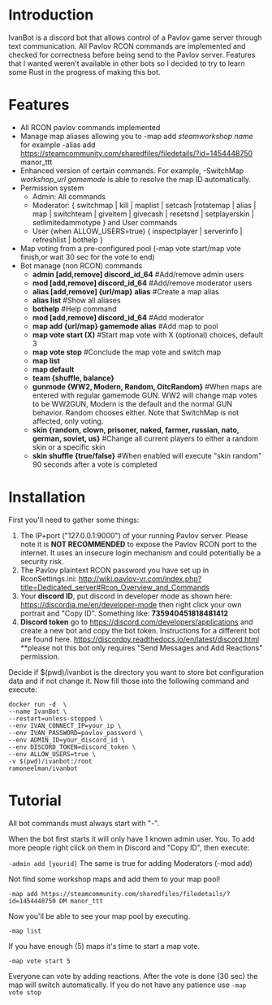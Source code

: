 # Introduction
IvanBot is a discord bot that allows control of a Pavlov game server through text communication. All Pavlov RCON commands are implemented and checked for correctness before being send to the Pavlov server. Features that I wanted weren't available in other bots so I decided to try to learn some Rust in the progress of making this bot.
# Features
* All RCON pavlov commands implemented
* Manage map aliases allowing you to -map add *steamworkshop name* for example -alias add https://steamcommunity.com/sharedfiles/filedetails/?id=1454448750 manor_ttt
* Enhanced version of certain commands. For example, -SwitchMap *workshop_url* *gamemode* is able to resolve the map ID automatically.
* Permission system
    * Admin: All commands
    * Moderator: { switchmap | kill | maplist | setcash |rotatemap | alias | map | switchteam | giveitem | givecash | resetsnd | setplayerskin | setlimitedammotype } and User commands
    * User (when ALLOW_USERS=true) { inspectplayer | serverinfo | refreshlist | bothelp }
* Map voting from a pre-configured pool (-map vote start/map vote finish,or wait 30 sec for the vote to end)
* Bot manage (non RCON) commands
    * **admin [add,remove] discord_id_64**          #Add/remove admin users
    * **mod [add,remove] discord_id_64**            #Add/remove moderator users
    * **alias [add,remove] {url/map} alias**        #Create a map alias
    * **alias list**                                #Show all aliases
    * **bothelp**                                   #Help command
    * **mod [add,remove] discord_id_64**            #Add moderator
    * **map add {url/map} gamemode alias**          #Add map to pool
    * **map vote start (X)** #Start map vote with X (optional) choices, default 3
    * **map vote stop** #Conclude the map vote and switch map
    * **map list**
    * **map default**
    * **team {shuffle, balance}**
    * **gunmode {WW2, Modern, Random, OitcRandom}** #When maps are entered with regular gamemode GUN. WW2 will change map votes to be WW2GUN, Modern is the default and the normal GUN behavior. Random chooses either. Note that SwitchMap is not affected, only voting.
    * **skin {random, clown, prisoner, naked, farmer, russian, nato, german, soviet, us}** #Change all current players to either a random skin or a specific skin
    * **skin shuffle {true/false}** #When enabled will execute "skin random" 90 seconds after a vote is completed
  
# Installation 
First you'll need to gather some things:
1. The IP+port ("127.0.0.1:9000") of your running Pavlov server. Please note it is **NOT RECOMMENDED** to expose the Pavlov RCON port to the internet. It uses an insecure login mechanism and could potentially be a security risk. 
2. The Pavlov plaintext RCON password you have set up in RconSettings.ini: http://wiki.pavlov-vr.com/index.php?title=Dedicated_server#Rcon_Overview_and_Commands
3. Your **discord ID**, put discord in developer mode as shown here: https://discordia.me/en/developer-mode then right click your own portrait and "Copy ID". Something like: **735940451818481412**
4. **Discord token** go to https://discord.com/developers/applications and create a new bot and copy the bot token. Instructions for a different bot are found here. https://discordpy.readthedocs.io/en/latest/discord.html **please not this bot only requires "Send Messages and Add Reactions" permission.

Decide if $(pwd)/ivanbot is the directory you want to store bot configuration data and if not change it.
Now fill those into the following command and execute:

```
docker run -d  \
--name IvanBot \
--restart=unless-stopped \
--env IVAN_CONNECT_IP=your_ip \
--env IVAN_PASSWORD=pavlov_password \
--env ADMIN_ID=your_discord_id \
--env DISCORD_TOKEN=discord_token \
--env ALLOW_USERS=true \
-v $(pwd)/ivanbot:/root
ramoneelman/ivanbot
```

# Tutorial
All bot commands must always start with "-".

When the bot first starts it will only have 1 known admin user. You. To add more people right click on them in Discord and "Copy ID", then execute:

```-admin add [yourid]```
The same is true for adding Moderators (-mod add)

Not find some workshop maps and add them to your map pool!

```-map add https://steamcommunity.com/sharedfiles/filedetails/?id=1454448750 DM manor_ttt```

Now you'll be able to see your map pool by executing.

```-map list```

If you have enough (5) maps it's time to start a map vote.

```-map vote start 5```

Everyone can vote by adding reactions. After the vote is done (30 sec) the map will switch automatically. If you do not have any patience use ```-map vote stop```
